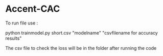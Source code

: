 # Accent-CAC
To run file use :

python trainmodel.py short.csv "modelname" "csvfilename for accuracy results"

 The csv file to check the loss will be in the folder after running the code
 
 
